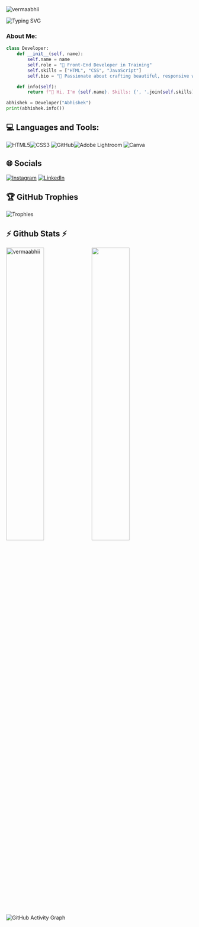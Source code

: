  
<div align="left">
      <img src="https://komarev.com/ghpvc/?username=vermaabhii&label=Profile%20views&color=2483f8&style=flat" target="blank" alt="vermaabhii"/>
</div> 

<img class="project-assets-image img-responsive constrained" alt="" src="https://cdna.artstation.com/p/assets/images/images/021/720/920/original/pixel-jeff-mario.gif?1572709433"><br>
<img src="https://readme-typing-svg.demolab.com?font=Fira+Code&size=22&pause=200&color=1E90FF&background=0D1117&width=600&lines=Hi+there+👋,+I'm+Abhishek!;Aspiring+Front-End+Developer🚀;Hi+there+👋,+I'm+Abhishek!;Aspiring+Front-End+Developer🚀;" alt="Typing SVG">
<h3 align="left">About Me:</h3>

```python
class Developer:
    def __init__(self, name):
        self.name = name
        self.role = "🚀 Front-End Developer in Training"
        self.skills = ["HTML", "CSS", "JavaScript"]
        self.bio = "🌟 Passionate about crafting beautiful, responsive web experiences!"

    def info(self):
        return f"👋 Hi, I'm {self.name}. Skills: {', '.join(self.skills)}. {self.bio} Let's build!"

abhishek = Developer("Abhishek")
print(abhishek.info())
```

<h2 align="left" class="heading-element" dir="auto">💻 Languages and Tools:</h2>

<img src="https://camo.githubusercontent.com/d4d9d935f85b68223a3514c6a889ea3ed6a77afb5f560c05baa1a1b168077830/68747470733a2f2f696d672e736869656c64732e696f2f62616467652f68746d6c352d2532334533344632362e7376673f7374796c653d666f722d7468652d6261646765266c6f676f3d68746d6c35266c6f676f436f6c6f723d7768697465" alt="HTML5" data-canonical-src="https://img.shields.io/badge/html5-%23E34F26.svg?style=for-the-badge&amp;logo=html5&amp;logoColor=white" style="max-width: 100%;"><img src="https://camo.githubusercontent.com/930c71eac967cc5cec61c0aa08ba3719f9cb68e28cdffa63b28b0a31be1663b4/68747470733a2f2f696d672e736869656c64732e696f2f62616467652f637373332d2532333135373242362e7376673f7374796c653d666f722d7468652d6261646765266c6f676f3d63737333266c6f676f436f6c6f723d7768697465" alt="CSS3" data-canonical-src="https://img.shields.io/badge/css3-%231572B6.svg?style=for-the-badge&amp;logo=css3&amp;logoColor=white" style="max-width: 100%;">
<img src="https://camo.githubusercontent.com/66f65b624ead72f1e24e692af13a63b62b63c87be522ca42438ef2367693ecd7/68747470733a2f2f696d672e736869656c64732e696f2f62616467652f4769744875622d2532333132313031312e7376673f7374796c653d666f722d7468652d6261646765266c6f676f3d676974687562266c6f676f436f6c6f723d7768697465" alt="GitHub" data-canonical-src="https://img.shields.io/badge/GitHub-%23121011.svg?style=for-the-badge&amp;logo=github&amp;logoColor=white" style="max-width: 100%;"><img src="https://camo.githubusercontent.com/01a9f1d58c499d863f0ac70c375f62112c91128d0875ca568d98cc76d4ea2e44/68747470733a2f2f696d672e736869656c64732e696f2f62616467652f41646f62652532304c69676874726f6f6d2d3331413846462e7376673f7374796c653d666f722d7468652d6261646765266c6f676f3d41646f62652532304c69676874726f6f6d266c6f676f436f6c6f723d7768697465" alt="Adobe Lightroom" data-canonical-src="https://img.shields.io/badge/Adobe%20Lightroom-31A8FF.svg?style=for-the-badge&amp;logo=Adobe%20Lightroom&amp;logoColor=white" style="max-width: 100%;">
<img src="https://camo.githubusercontent.com/df50da671ce60e6e460ea9629c10e51a40e6ea36b59a5d0bad80df18bceac14f/68747470733a2f2f696d672e736869656c64732e696f2f62616467652f43616e76612d2532333030433443432e7376673f7374796c653d666f722d7468652d6261646765266c6f676f3d43616e7661266c6f676f436f6c6f723d7768697465" alt="Canva" data-canonical-src="https://img.shields.io/badge/Canva-%2300C4CC.svg?style=for-the-badge&amp;logo=Canva&amp;logoColor=white" style="max-width: 100%;">
<br>

## 🌐 Socials
[![Instagram](https://img.shields.io/badge/Instagram-%23E4405F.svg?logo=Instagram&logoColor=white)](https://www.instagram.com/minimalabhii/ )
[![LinkedIn](https://img.shields.io/badge/LinkedIn-%230077B5.svg?logo=linkedin&logoColor=white)](https://www.linkedin.com/in/vermaabhii)
<br>

## 🏆 GitHub Trophies
![Trophies](https://github-profile-trophy.vercel.app/?username=vermaabhii&theme=onedark)

<!-- Github Stats Section -->
<h2 align="left">⚡ Github Stats ⚡</h2>
<p align=left>
  <div align=left>
      <img align="center" width="45%" src="https://github-readme-streak-stats.herokuapp.com/?user=vermaabhii&theme=react&border=61dafb&hide_border=true" target="blank" alt="vermaabhii" />
      <img align="center" width="45%" src="https://github-readme-stats.vercel.app/api?username=vermaabhii&show_icons=true&theme=react&border_color=61dafb&hide_border=true" target="blank"/>
      
  </div>
</p>
<br>

![GitHub Activity Graph](https://github-readme-activity-graph.vercel.app/graph?username=vermaabhii&theme=github-dark)


